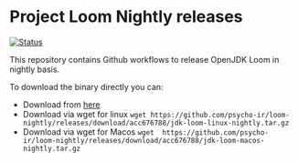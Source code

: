 Project Loom Nightly releases
===============

[![Status](https://github.com/psycho-ir/loom-nightly/workflows/Release%20Loom%20Project/badge.svg)](https://github.com/psycho-ir/loom-nightly/workflows/Release%20Loom%20Project/badge.svg)


This repository contains Github workflows to release OpenJDK Loom in nightly basis.

To download the binary directly you can:
- Download from [here](https://github.com/psycho-ir/loom-nightly/releases/tag/nightly)
- Download via wget for linux `wget https://github.com/psycho-ir/loom-nightly/releases/download/acc676788/jdk-loom-linux-nightly.tar.gz`
- Download via wget for Macos `wget  https://github.com/psycho-ir/loom-nightly/releases/download/acc676788/jdk-loom-macos-nightly.tar.gz`

